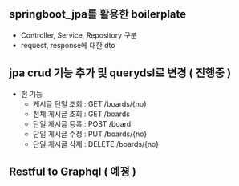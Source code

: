 ## springboot_jpa를 활용한 boilerplate
- Controller, Service, Repository 구분
- request, response에 대한 dto

## jpa crud 기능 추가 및 querydsl로 변경 ( 진행중 )

- 현 기능
    - 게시글 단일 조회 : GET /boards/{no}
    - 전체 게시글 조회 : GET /boards
    - 단일 게시글 등록 : POST /board
    - 단일 게시글 수정 : PUT /boards/{no}
    - 단일 게시글 삭제 : DELETE /boards/{no}
    
## Restful to Graphql ( 예졍 )